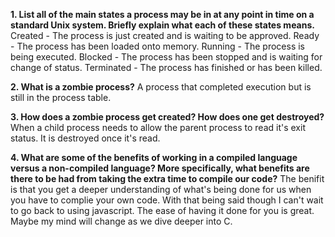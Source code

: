 **1. List all of the main states a process may be in at any point in time on a standard Unix system. Briefly explain what each of these states means.**
Created - The process is just created and is waiting to be approved.
Ready - The process has been loaded onto  memory.
Running - The process is being executed.
Blocked - The process has been stopped and is waiting for change of status.
Terminated - The process has finished or has been killed.


**2. What is a zombie process?**
A process that completed execution but is still in the process table.


**3. How does a zombie process get created? How does one get destroyed?**
When a child process needs to allow the parent process to read it's exit status. It is destroyed once it's read. 


**4. What are some of the benefits of working in a compiled language versus a non-compiled language? More specifically, what benefits are there to be had from taking the extra time to compile our code?**
The benifit is that you get a deeper understanding of what's being done for us when you have to complie your own code. With that being said though I can't wait to go back to using javascript. The ease of having it done for you is great. Maybe my mind will change as we dive deeper into C.
